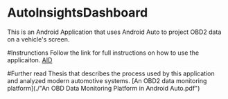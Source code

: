 # AutoInsightsDashboard
This is an Android Application that uses Android Auto to project OBD2 data on a vehicle's screen.

#Instrunctions
Follow the link for full instructions on how to use the applicaiton.
[AID](https://aid.cs.ucy.ac.cy/)

#Further read
Thesis that describes the process used by this application and analyzed modern automotive systems.
[An OBD2 data monitoring platform](./"An OBD Data Monitoring Platform in Android Auto.pdf")

